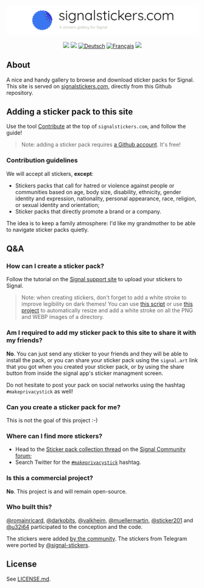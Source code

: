 <a href="https://signalstickers.com" id="top">
  <img src=".github/header_signalstickers_en.png" style="max-width: 100%;"></<img>
</a>

<p align="center">
  <a href="https://travis-ci.com/signalstickers/signalstickers"><img src="https://travis-ci.com/signalstickers/signalstickers.svg?branch=master"></a>
  <a href="https://github.com/signalstickers/signalstickers/graphs/contributors"><img src="https://img.shields.io/github/contributors/signalstickers/signalstickers"></a>
  <a href="README.de.md"><img src="http://bit.ly/3bljOI0" alt="Deutsch"></a>
  <a href="README.fr.md"><img src="https://bit.ly/31xkO7h" alt="Français"></a>
  <a href="https://twitter.com/signalstickers"><img src="https://img.shields.io/twitter/follow/signalstickers?label=Feed&style=social"></a>
</p>

## About
A nice and handy gallery to browse and download sticker packs for Signal.
This site is served on [signalstickers.com](https://signalstickers.com),
directly from this Github repository.

## Adding a sticker pack to this site
Use the tool [Contribute](https://signalstickers.com/contribute) at the top of
`signalstickers.com`, and follow the guide!

> Note: adding a sticker pack requires [a Github account](https://github.com/join).
> It's free!

### Contribution guidelines
We will accept all stickers, **except**:
+ Stickers packs that call for hatred or violence against people or communities
  based on age, body size, disability, ethnicity, gender identity and
  expression, nationality, personal appearance, race, religion, or sexual
  identity and orientation;
+ Sticker packs that directly promote a brand or a company.

The idea is to keep a family atmosphere: I'd like my grandmother to be able to
navigate sticker packs quietly.

## Q&A

### How can I create a sticker pack?
Follow the tutorial on the [Signal support site](https://support.signal.org/hc/articles/360031836512-Stickers#h_c2a0a45b-862f-4d12-9ab1-d9a6844062ca)
to upload your stickers to Signal.

> Note: when creating stickers, don't forget to add a white stroke to improve
> legibility on dark themes! You can use [this script](https://gist.github.com/ondondil/4b8564b404696b3255253b467b413de9#gistcomment-3118471)
> or use [this project](https://framagit.org/luc/stickerify-for-signal)
> to automatically resize and add a white stroke on all the PNG and WEBP images
> of a directory.

### Am I required to add my sticker pack to this site to share it with my friends?
**No**. You can just send any sticker to your friends and they will be able to
install the pack, or you can share your sticker pack using the `signal.art` link
that you got when you created your sticker pack, or by using the share button
from inside the signal app's sticker managment screen.

Do not hesitate to post your pack on social networks using the hashtag
`#makeprivacystick` as well!

### Can you create a sticker pack for me?
This is not the goal of this project :-)

### Where can I find more stickers?
- Head to the [Sticker pack collection
  thread](https://community.signalusers.org/t/sticker-pack-collection-thread-makeprivacystick/10650)
  on the [Signal Community forum](https://community.signalusers.org);
- Search Twitter for the
  [`#makeprivacystick`](https://twitter.com/hashtag/makeprivacystick) hashtag.

### Is this a commercial project?
**No**. This project is and will remain open-source.


### Who built this?
[@romainricard](https://github.com/romainricard),
[@darkobits](https://github.com/darkobits),
[@valkheim](https://github.com/valkheim),
[@muellermartin](https://github.com/muellermartin),
[@sticker201](https://github.com/sticker201) and
[@u32i64](https://github.com/u32i64) participated to the conception and the
code.

The stickers were added [by the community](https://github.com/signalstickers/signalstickers/graphs/contributors).
The stickers from Telegram were ported by [@signal-stickers](https://github.com/signal-stickers).

## License
See [LICENSE.md](LICENSE.md).
